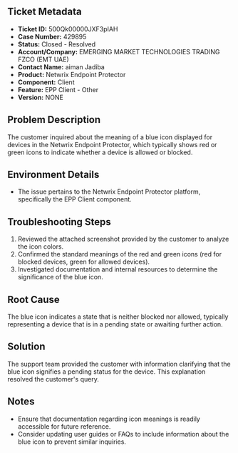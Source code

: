## Ticket Metadata
- **Ticket ID:** 500Qk00000JXF3pIAH
- **Case Number:** 429895
- **Status:** Closed - Resolved
- **Account/Company:** EMERGING MARKET TECHNOLOGIES TRADING FZCO (EMT UAE)
- **Contact Name:** aiman Jadiba
- **Product:** Netwrix Endpoint Protector
- **Component:** Client
- **Feature:** EPP Client - Other
- **Version:** NONE

## Problem Description
The customer inquired about the meaning of a blue icon displayed for devices in the Netwrix Endpoint Protector, which typically shows red or green icons to indicate whether a device is allowed or blocked.

## Environment Details
- The issue pertains to the Netwrix Endpoint Protector platform, specifically the EPP Client component.

## Troubleshooting Steps
1. Reviewed the attached screenshot provided by the customer to analyze the icon colors.
2. Confirmed the standard meanings of the red and green icons (red for blocked devices, green for allowed devices).
3. Investigated documentation and internal resources to determine the significance of the blue icon.

## Root Cause
The blue icon indicates a state that is neither blocked nor allowed, typically representing a device that is in a pending state or awaiting further action.

## Solution
The support team provided the customer with information clarifying that the blue icon signifies a pending status for the device. This explanation resolved the customer's query.

## Notes
- Ensure that documentation regarding icon meanings is readily accessible for future reference.
- Consider updating user guides or FAQs to include information about the blue icon to prevent similar inquiries.